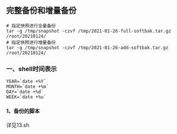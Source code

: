 ## 完整备份和增量备份

```shell
# 指定快照进行全量备份
tar -g /tmp/snapshot -czvf /tmp/2021-01-26-full-softbak.tar.gz /root/20210124/
# 指定快照进行增量备份
tar -g /tmp/snapshot -czvf /tmp/2021-01-26-add-softbak.tar.gz /root/20210124/
```
### 一、shell时间表示
```shell
YEAR=`date +%Y`
MONTH=`date +%m`
DAY=`date +%d`
WEEK=`date +%u`
```
#### 1、备份的脚本
详见13.sh
